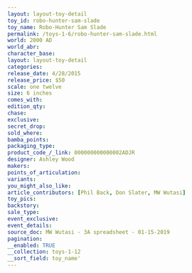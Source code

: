 ```yaml
---
layout: layout-toy-detail 
toy_id: robo-hunter-sam-slade
toy_name: Robo-Hunter Sam Slade
permalink: /toys-1-6/robo-hunter-sam-slade.html
world: 2000 AD
world_abr: 
character_base: 
layout: layout-toy-detail
categories: 
release_date: 4/28/2015
release_price: $50 
scale: one twelve
size: 6 inches
comes_with: 
edition_qty: 
chase: 
exclusive: 
secret_drop: 
sold_where: 
bamba_points: 
packaging_type: 
product_code_/_link: 000000000000002ADJR
designer: Ashley Wood
makers: 
points_of_articulation: 
variants: 
you_might_also_like: 
article_contributors: [Phil Back, Don Slater, MW Wutasi]
toy_pics: 
backstory: 
sale_type: 
event_exclusive: 
event_details: 
source_doc: MW Wutasi - 3A spreadsheet - 01-15-2019
pagination: 
__enabled: TRUE
__collection: toys-1-12
__sort_field: toy_name'
---
```


